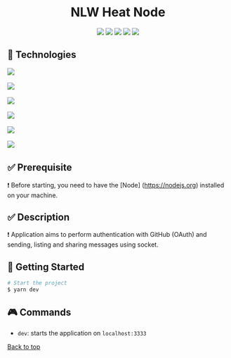 <h1 align="center">NLW Heat Node</h1>

<p align="center">
  <img src="https://img.shields.io/github/languages/top/maurodesouza/next-boilerplate?color=FD5EBE">

  <img src="https://img.shields.io/github/languages/count/maurodesouza/next-boilerplate?color=FD5EBE">

  <img src="https://img.shields.io/github/repo-size/maurodesouza/next-boilerplate?color=FD5EBE">

  <img src="https://img.shields.io/github/last-commit/maurodesouza/next-boilerplate?color=FD5EBE">

  <img src="https://github.com/maurodesouza/next-boilerplate/workflows/ci/badge.svg">

</p>

## :rocket: Technologies

  <img src="https://img.shields.io/badge/Node.js-339933?style=for-the-badge&logo=nodedotjs&logoColor=white">&#xa0;

  <img src="https://img.shields.io/badge/TypeScript-007ACC?style=for-the-badge&logo=typescript&logoColor=white">&#xa0;

  <img src="https://img.shields.io/badge/Socket.io-010101?&style=for-the-badge&logo=Socket.io&logoColor=white">&#xa0;
  
  <img src="https://img.shields.io/badge/Express.js-000000?style=for-the-badge&logo=express&logoColor=white">&#xa0;

  <img src="https://img.shields.io/badge/prisma-1B222D?style=for-the-badge&logo=prisma&logoColor=white">&#xa0;

  <img src="https://img.shields.io/badge/GitHub-100000?style=for-the-badge&logo=github&logoColor=white">&#xa0;

## :white_check_mark: Prerequisite

:exclamation: Before starting, you need to have the
[Node] (https://nodejs.org) installed on your machine.

## :white_check_mark: Description

:exclamation: Application aims to perform authentication with GitHub (OAuth) and sending, listing and sharing messages using socket.

## :checkered_flag: Getting Started

```bash
# Start the project
$ yarn dev
```

## :video_game: Commands

- `dev`: starts the application on `localhost:3333`

<a href="#top">Back to top</a>
